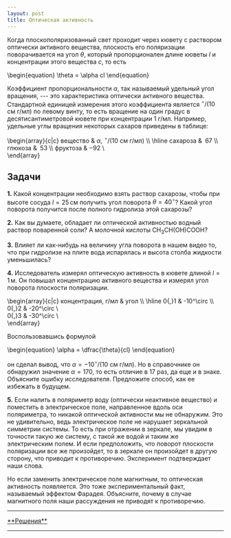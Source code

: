 ```yaml
---
layout: post
title: Оптическая активность
---
```



Когда плоскополяризованный свет проходит через кювету с раствором оптически активного вещества, плоскость его поляризации поворачивается на угол $\theta$, который пропорционален длине кюветы $l$ и концентрации этого вещества $c$, то есть

\begin{equation}
\theta = \alpha cl
\end{equation}

Коэффициент пропорциональности $\alpha$, так называемый удельный угол вращения, --- это характеристика оптически активного вещества. Стандартной единицей измерения этого коэффициента является $^\circ\text{/(10 см г/мл)}$ по левому винту, то есть вращение на один градус в десятисантиметровой кювете при концентрации 1 г/мл. Например, удельные углы вращения некоторых сахаров приведены в таблице:

\begin{array}{c|c}
	вещество & $\alpha,\,^\circ\text{/(10 см г/мл)}$ \\\ 
	\hline
	сахароза & $\;67$ \\\ 
	глюкоза & $\;53$ \\\ 
	фруктоза & $-92$ \\\
\end{array} 	


## Задачи

**1.** Какой концентрации необходимо взять раствор сахарозы, чтобы при высоте сосуда $l=25\,\text{см}$ получить угол поворота $\theta=40^\circ$? Какой угол поворота получится после полного гидролиза этой сахарозы?

**2.** Как вы думаете, обладает ли оптической активностью водный раствор поваренной соли? А молочной кислоты $\mathrm{CH_3CH(OH)COOH}$?

**3.** Влияет ли как-нибудь на величину угла поворота в нашем видео то, что при гидролизе на плите вода испарялась и высота столба жидкости уменьшилась?

**4.** Исследователь измерял оптическую активность в кювете длиной $l=1\,\text{м}$. Он повышал концентрацию активного вещества и измерял угол поворота плоскости поляризации.

\begin{array}{c|c}
	концентрация, г/мл & угол \\\ 
	\hline
	0{,}1 & -10^\circ \\\ 
	0{,}2 & -20^\circ \\\
	0{,}3 & -30^\circ \\\
\end{array} 

Воспользовавшись формулой

\begin{equation}
\alpha = \dfrac{\theta}{cl}
\end{equation}

он сделал вывод, что $\alpha=-10 ^\circ\text{/(10 см г/мл)}$. Но в справочнике он обнаружил значение $\alpha=170$, то есть отличие в $17$ раз, да еще и в знаке. Объясните ошибку исследователя. Предложите способ, как ее избежать в будущем.

**5.** Если налить в поляриметр воду (оптически неактивное вещество) и поместить в электрическое поле, направленное вдоль оси поляриметра, то никакой оптической активности мы не обнаружим. Это не удивительно, ведь электрическое поле не нарушает зеркальной симметрии системы. То есть при отражении в зеркале, мы увидим в точности такую же систему, с такой же водой и таким же электрическим полем. И если предположить, что поворот плоскости поляризации все же произойдет, то в зеркале он произойдет в другую сторону, что приводит к противоречию. Эксперимент подтверждает наши слова.

Но если заменить электрическое поле магнитным, то оптическая активность появляется. Это тоже экспериментальный факт, называемый эффектом Фарадея. Объясните, почему в случае магнитного поля наши рассуждения не приводят к противоречию.

<hr> 
<a href="/optical_activity_ans">**Решения**</a>
<hr> 

